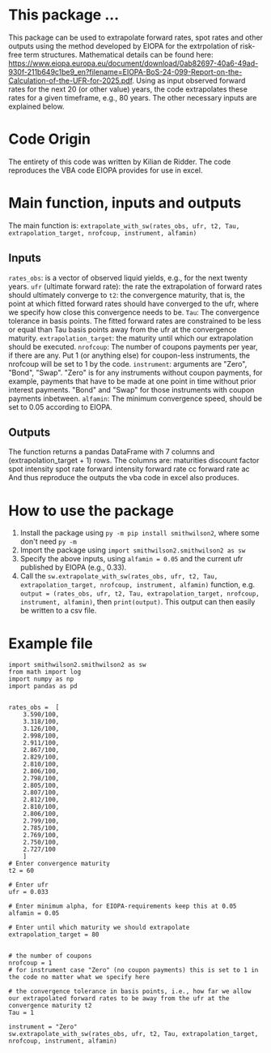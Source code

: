 # This package ...
This package can be used to extrapolate forward rates, spot rates and other outputs using the method developed by EIOPA for the extrpolation of risk-free term structures. Mathematical details can be found here: https://www.eiopa.europa.eu/document/download/0ab82697-40a6-49ad-930f-211b649c1be9_en?filename=EIOPA-BoS-24-099-Report-on-the-Calculation-of-the-UFR-for-2025.pdf.
Using as input observed forward rates for the next 20 (or other value) years,
the code extrapolates these rates for a given timeframe, e.g., 80 years. The other necessary inputs are explained below.

# Code Origin
The entirety of this code was written by Kilian de Ridder.
The code reproduces the VBA code EIOPA provides for use in excel.

# Main function, inputs and outputs
The main function is:
```extrapolate_with_sw(rates_obs, ufr, t2, Tau, extrapolation_target, nrofcoup, instrument, alfamin)```

## Inputs
```rates_obs```: is a vector of observed liquid yields, e.g., for the next twenty years.
```ufr``` (ultimate forward rate): the rate the extrapolation of forward rates should ultimately converge to
```t2```: the convergence maturity, that is, the point at which fitted forward rates should have converged to the ufr, where we specify how close this convergence needs to be.
```Tau```: The convergence tolerance in basis points. The fitted forward rates are constrained to be less or equal than Tau basis points away from the ufr at the convergence maturity.
```extrapolation_target```: the maturity until which our extrapolation should be executed.
```nrofcoup```: The number of coupons payments per year, if there are any. Put 1 (or anything else) for coupon-less instruments, the nrofcoup will be set to 1 by the code.
```instrument```: arguments are "Zero", "Bond", "Swap". "Zero" is for any instruments without coupon payments, for example, payments that have to be made at one point in time without prior interest payments. "Bond" and "Swap" for those instruments with coupon payments inbetween.
```alfamin```: The minimum convergence speed, should be set to 0.05 according to EIOPA.

## Outputs
The function returns a pandas DataFrame with 7 columns and (extrapolation_target + 1) rows. The columns are:
maturities
discount factor
spot intensity
spot rate
forward intensity
forward rate cc
forward rate ac
And thus reproduce the outputs the vba code in excel also produces.

# How to use the package
1. Install the package using ```py -m pip install smithwilson2```, where some don't need ```py -m```
2. Import the package using ```import smithwilson2.smithwilson2 as sw```
3. Specify the above inputs, using ```alfamin = 0.05``` and the current ufr published by EIOPA (e.g., 0.33).
4. Call the ```sw.extrapolate_with_sw(rates_obs, ufr, t2, Tau, extrapolation_target, nrofcoup, instrument, alfamin)``` function, e.g.
```output = (rates_obs, ufr, t2, Tau, extrapolation_target, nrofcoup, instrument, alfamin)```, then
```print(output)```.
This output can then easily be written to a csv file.

# Example file
```
import smithwilson2.smithwilson2 as sw
from math import log
import numpy as np
import pandas as pd


rates_obs =  [
    3.590/100,
    3.318/100,
    3.126/100,
    2.998/100,
    2.911/100,
    2.867/100,
    2.829/100,
    2.810/100,
    2.806/100,
    2.798/100,
    2.805/100,
    2.807/100,
    2.812/100,
    2.810/100,
    2.806/100,
    2.799/100,
    2.785/100,
    2.769/100,
    2.750/100,
    2.727/100
    ]
# Enter convergence maturity
t2 = 60

# Enter ufr
ufr = 0.033

# Enter minimum alpha, for EIOPA-requirements keep this at 0.05
alfamin = 0.05

# Enter until which maturity we should extrapolate
extrapolation_target = 80


# the number of coupons
nrofcoup = 1
# for instrument case "Zero" (no coupon payments) this is set to 1 in the code no matter what we specify here

# the convergence tolerance in basis points, i.e., how far we allow our extrapolated forward rates to be away from the ufr at the convergence maturity t2
Tau = 1

instrument = "Zero"
sw.extrapolate_with_sw(rates_obs, ufr, t2, Tau, extrapolation_target, nrofcoup, instrument, alfamin)

```




